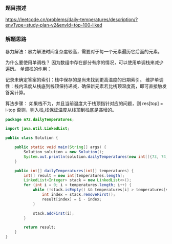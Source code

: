 ### 题目描述

https://leetcode.cn/problems/daily-temperatures/description/?envType=study-plan-v2&envId=top-100-liked

### 解题思路

暴力解法：暴力解法时间复杂度较高，需要对于每一个元素遍历它后面的元素。

为什么要使用单调栈？
因为数组中存在部分有序的情况，可以使用单调栈来减少遍历。
单调栈的作用：

记录未确定答案的索引：栈中保存的是尚未找到更高温度的日期索引。
维护单调性：栈内温度从栈底到栈顶保持递减，确保新元素若比栈顶温度高，即可直接触发答案计算。

算法步骤：
如果栈不为，并且当前温度大于栈顶指针对应的问题，则
res[top] = i-top
否则，则入栈,栈保证温度从栈顶到栈底是递增的。

```java
package n72.dailyTemperatures;

import java.util.LinkedList;

public class Solution {

    public static void main(String[] args) {
        Solution solution = new Solution();
        System.out.println(solution.dailyTemperatures(new int[]{73, 74, 75, 71, 69, 72, 76, 73}));
    }

    public int[] dailyTemperatures(int[] temperatures) {
        int[] result = new int[temperatures.length];
        LinkedList<Integer> stack = new LinkedList<>();
        for (int i = 0; i < temperatures.length; i++) {
            while (!stack.isEmpty() && temperatures[i] > temperatures[stack.peek()]) {
                int index = stack.removeFirst();
                result[index] = i - index;
            }

            stack.addFirst(i);
        }

        return result;
    }
}

```